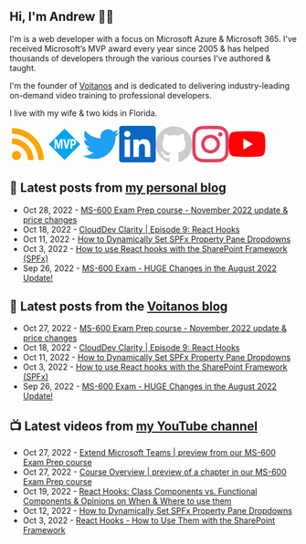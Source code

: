 ## Hi, I'm Andrew 👋🏼

I'm is a web developer with a focus on Microsoft Azure & Microsoft 365. I've received Microsoft’s MVP award every year since 2005 & has helped thousands of developers through the various courses I've authored & taught.

I'm the founder of [Voitanos](https://www.voitanos.io) and is dedicated to delivering industry-leading on-demand video training to professional developers.

I live with my wife & two kids in Florida.

[![](./images/rss.svg)](https://www.andrewconnell.com)[![](./images/mvp.svg)](https://mvp.microsoft.com/en-us/PublicProfile/21083?fullName=Andrew%20Connell)[![](./images/twitter.svg)](https://www.twitter.com/andrewconnell)[![](./images/linkedin.svg)](https://www.linkedin.com/in/andrewconnell)[![](./images/github.svg)](https://www.github.com/andrewconnell)[![](./images/instagram.svg)](https://www.instagram.com/andrewconnell1)[![](./images/youtube.svg)](https://www.youtube.com/voitanosio)

## 📘 Latest posts from [my personal blog](https://www.andrewconnell.com)
<!-- MYBLOG-POST-LIST:START -->
- Oct 28, 2022 - [MS-600 Exam Prep course - November 2022 update &amp; price changes](https://www.andrewconnell.com/blog/ms600-exam-prep-november-2022-refresh-1/)
- Oct 18, 2022 - [CloudDev Clarity | Episode 9: React Hooks](https://www.andrewconnell.com/blog/clouddev-clarity-episode-009-react-hooks/)
- Oct 11, 2022 - [How to Dynamically Set SPFx Property Pane Dropdowns](https://www.andrewconnell.com/blog/sharepoint-framework-dynamic-property-pane-dropdown/)
- Oct 3, 2022 - [How to use React hooks with the SharePoint Framework &lpar;SPFx&rpar;](https://www.andrewconnell.com/blog/how-to-use-react-hooks-with-sharepoint-framework-spfx-projects/)
- Sep 26, 2022 - [MS-600 Exam - HUGE Changes in the August 2022 Update!](https://www.andrewconnell.com/blog/ms-600-august-2022-refresh/)<!-- MYBLOG-POST-LIST:END -->

## 📙 Latest posts from the [Voitanos blog](https://www.voitanos.io/blog)
<!-- VOITANOSBLOG-POST-LIST:START -->
- Oct 27, 2022 - [MS-600 Exam Prep course - November 2022 update &amp; price changes](https://www.voitanos.io/blog/ms600-exam-prep-november-2022-refresh-1/)
- Oct 18, 2022 - [CloudDev Clarity | Episode 9: React Hooks](https://www.voitanos.io/blog/clouddev-clarity-episode-009-react-hooks/)
- Oct 11, 2022 - [How to Dynamically Set SPFx Property Pane Dropdowns](https://www.voitanos.io/blog/sharepoint-framework-dynamic-property-pane-dropdown/)
- Oct 3, 2022 - [How to use React hooks with the SharePoint Framework &lpar;SPFx&rpar;](https://www.voitanos.io/blog/how-to-use-react-hooks-with-sharepoint-framework-spfx-projects/)
- Sep 26, 2022 - [MS-600 Exam - HUGE Changes in the August 2022 Update!](https://www.voitanos.io/blog/ms-600-august-2022-refresh/)<!-- VOITANOSBLOG-POST-LIST:END -->

## 📺 Latest videos from [my YouTube channel](https://www.youtube.com/voitanosio)
<!-- VOITANOSYOUTUBE-POST-LIST:START -->
- Oct 27, 2022 - [Extend Microsoft Teams | preview from our MS-600 Exam Prep course](https://www.youtube.com/watch?v=Or4eb0BXQnA)
- Oct 27, 2022 - [Course Overview | preview of a chapter in our MS-600 Exam Prep course](https://www.youtube.com/watch?v=4u5wDXk2ICc)
- Oct 19, 2022 - [React Hooks: Class Components vs. Functional Components &amp; Opinions on When &amp; Where to use them](https://www.youtube.com/watch?v=1fItx3o4k_Q)
- Oct 12, 2022 - [How to Dynamically Set SPFx Property Pane Dropdowns](https://www.youtube.com/watch?v=SmfV11dpVhQ)
- Oct 3, 2022 - [React Hooks - How to Use Them with the SharePoint Framework](https://www.youtube.com/watch?v=EzI-k5lqIng)<!-- VOITANOSYOUTUBE-POST-LIST:END -->
